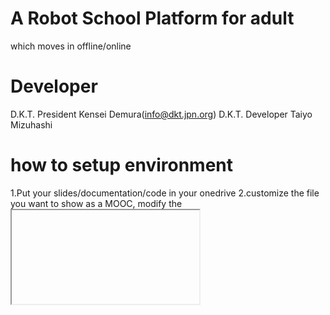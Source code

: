 # A Robot School Platform for adult 
which moves in offline/online
# Developer
D.K.T. President Kensei Demura(info@dkt.jpn.org)
D.K.T. Developer Taiyo Mizuhashi
# how to setup environment
1.Put your slides/documentation/code in your onedrive
2.customize the file you want to show as a MOOC, modify the <iframe> tag
  you can get a embed code of your file in onedrive easily.
3.upload this code to your server which can execute php.

# Cloud Platform
OneDrive
# Application
Client-Side Web Education Platform for implementing from offline to online easily
# Why OneDrive?
OneDrive is a basically free cloud storage with 25GB in each account, and it is very easy to manage this cloud system for users, like uploading program, and making folders.We are making a platform that if you have a microsoft account and register OneDrive, you can make a MOOC/e-learning course with just this web script, and a online web page hosting system.Usually, if making  MOOCs/e-learning, you have to manage the file online, and it needs lental-server/cloud. Managing server/cloud is very difficult for educators, and also registering lental-server/cloud is costing. However, this can manage cloud storage basically free by using the OneDrive storage. We have tools to visualize the file in the storage like app stores, and MOOC Edx/Coursea courses. Also not just your cloud storage, we can use the user's OneDrive cloud storageto your web education platform, so you can host your web education platform with no cost even if the users of the web education platform increase.

#Project used this platform
 D.K.T. Robot School http://dkt.jpn.org

 if you are using this platform, we appreciate your help to contact us:info@dkt.jpn.org to put your site to this list. 

#license : The BSD 3-Clause License
